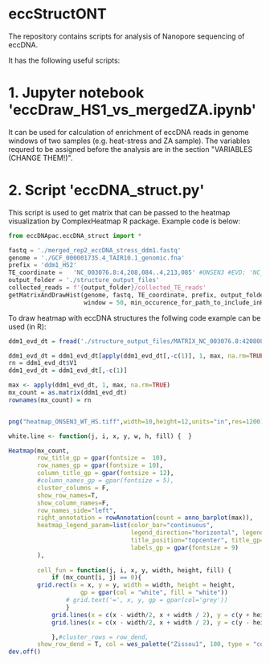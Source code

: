 # eccStructONT
The repository contains scripts for analysis of Nanopore sequencing of eccDNA.

It has the following useful scripts:

# 1. Jupyter notebook 'eccDraw_HS1_vs_mergedZA.ipynb'
It can be used for calculation of enrichment of eccDNA reads in genome windows of two samples (e.g. heat-stress and ZA sample). 
The variables requred to be assigned before the analysis are in the section "VARIABLES (CHANGE THEM!)". 

# 2. Script 'eccDNA_struct.py'
This script is used to get matrix that can be passed to the heatmap visualization by ComplexHeatmap R package. Example code is below:

```python
from eccDNApac.eccDNA_struct import *

fastq = './merged_rep2_eccDNA_stress_ddm1.fastq' 
genome = './GCF_000001735.4_TAIR10.1_genomic.fna'
prefix = 'ddm1_HS2'
TE_coordinate =   'NC_003076.8:4,208,084..4,213,085' #ONSEN3 #EVD: 'NC_003076.8:5,629,978..5,635,310'
output_folder = './structure_output_files'
collected_reads = f'{output_folder}/collected_TE_reads' 
getMatrixAndDrawHist(genome, fastq, TE_coordinate, prefix, output_folder, runTH=True, 
                     window = 50, min_occurence_for_path_to_include_inHM = 1)

```

To draw heatmap with eccDNA structures the follwing code example can be used (in R):

```R
ddm1_evd_dt = fread('./structure_output_files/MATRIX_NC_003076.8:4208082..4213083_WT_HS2_ONSEN3_matrix.tab', header = T)

ddm1_evd_dt = ddm1_evd_dt[apply(ddm1_evd_dt[,-c(1)], 1, max, na.rm=TRUE) > 3]
rn = ddm1_evd_dt$V1
ddm1_evd_dt = ddm1_evd_dt[,-c(1)]

max <- apply(ddm1_evd_dt, 1, max, na.rm=TRUE)
mx_count = as.matrix(ddm1_evd_dt)
rownames(mx_count) = rn


png("heatmap_ONSEN3_WT_HS.tiff",width=10,height=12,units="in",res=1200)

white.line <- function(j, i, x, y, w, h, fill) {  }

Heatmap(mx_count, 
        row_title_gp = gpar(fontsize =  10),
        row_names_gp = gpar(fontsize = 10),
        column_title_gp = gpar(fontsize = 12),
        #column_names_gp = gpar(fontsize = 5),
        cluster_columns = F,
        show_row_names=T,
        show_column_names=F,
        row_names_side="left",
        right_annotation = rowAnnotation(count = anno_barplot(max)),
        heatmap_legend_param=list(color_bar="continuous", 
                                  legend_direction="horizontal", legend_width=unit(3,"cm"),
                                  title_position="topcenter", title_gp=gpar(fontsize=6),
                                  labels_gp = gpar(fontsize = 9)
        ),
        
        cell_fun = function(j, i, x, y, width, height, fill) {
            if (mx_count[i, j] == 0){
        grid.rect(x = x, y = y, width = width, height = height, 
                    gp = gpar(col = "white", fill = "white"))
                # grid.text('=', x, y, gp = gpar(col='grey'))
                }
            grid.lines(x = c(x - width/2, x + width / 2), y = c(y + height / 2, y + height / 2), gp = gpar(col = 'grey', lwd = 2))
            grid.lines(x = c(x - width/2, x + width / 2), y = c(y - height / 2, y - height / 2), gp = gpar(col = 'grey', lwd = 2))

            },#cluster_rows = row_dend, 
        show_row_dend = T, col = wes_palette("Zissou1", 100, type = "continuous"), km=6)
dev.off()

```
